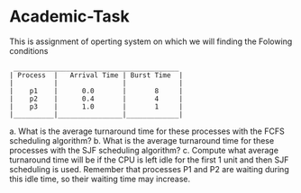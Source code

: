 # Academic-Task
This is assignment of operting system on which we  will finding the Folowing conditions 


     _________________________________________
    | Process  |   Arrival Time | Burst Time  |
    |          |                |             | 
    |    p1    |      0.0       |       8     |
    |    p2    |      0.4       |       4     |
    |    p3    |      1.0       |       1     |
    |__________|________________|_____________|          



a. What is the average turnaround time for these processes with the FCFS scheduling algorithm?
b. What is the average turnaround time for these processes with the SJF scheduling algorithm?
c. Compute what average turnaround time will be if the CPU is left idle for the first 1 unit and then SJF scheduling is used. Remember        that processes P1 and P2 are waiting during this idle time, so their waiting time may increase.


